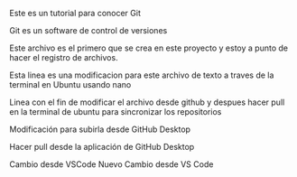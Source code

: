 Este es un tutorial para conocer Git

Git es un software de control de versiones


Este archivo es el primero que se crea en este proyecto y estoy a punto de hacer el registro de archivos.

Esta linea es una modificacion para este archivo de texto a traves de la terminal en 
Ubuntu usando nano

Linea con el fin de modificar el archivo desde github y despues hacer pull en la terminal de ubuntu para sincronizar los repositorios

Modificación para subirla desde GitHub Desktop 

Hacer pull desde la aplicación de GitHub Desktop

Cambio desde VSCode
Nuevo Cambio desde VS Code
